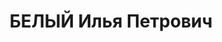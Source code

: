---
title: БЕЛЫЙ Илья Петрович
description: 'Род. в 1888, г. Новочеркасск. Проживал: ул. Социалистическая д. 212
  кв. 8. Нач. отдела снабжения конторы "Главазот"

  Арестован 04.07.1937. Обв. по ст.ст. 58-8, 58-11 УК РСФСР. Приговор: выездная сессия
  ВК ВС СССР, 14.12.1937 – ВМН с конфискацией имущества.

  Реабилитирован ВК ВС СССР 01.10.1957 за отсутствием состава преступления'
---